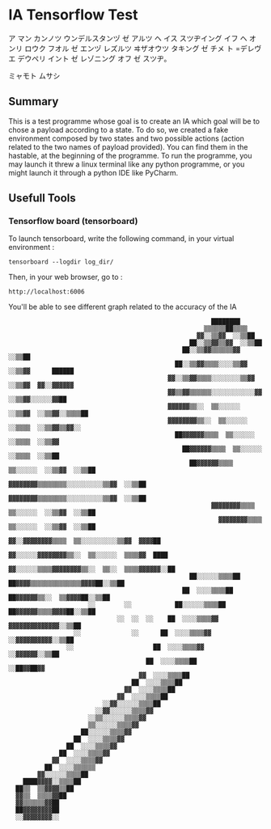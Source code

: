 # IA Tensorflow Test

ア マン カンノツ ウンデルスタンヅ ゼ アルツ ヘ イス スツヂイング イフ ヘ オンリ ロウク フオル ゼ エンヅ 
レズルツ ヰザオウツ タキング ゼ チメ ト =デレヴエ デウペリ イント ゼ レゾニング オフ ゼ スツヂ。

ミャモト ムサシ

## Summary


This is a test programme whose goal is to create an IA which goal will be to chose a payload according to a state.
To do so, we created a fake environment composed by two states and two possible actions (action related to the two names of payload provided). 
You can find them in the hastable, at the beginning of the programme. 
To run the programme, you may launch it threw a linux terminal like any python programme, or you might launch it through a python IDE like PyCharm.


## Usefull Tools

### Tensorflow board (tensorboard)

To launch tensorboard, write the following command, in your virtual environment :

    tensorboard --logdir log_dir/

Then, in your web browser, go to :

    http://localhost:6006

You'll be able to see different graph related to the accuracy of the IA

                                                                                                      
                                                            ████████                                  
                                                          ▒▒▒▒▒▒██▒▒▒▒                                
                                                        ▓▓░░▒▒▓▓  ░░▒▒██                              
                                                      ██░░▒▒▓▓▒▒▓▓  ░░▒▒██                            
                                                    ██░░▒▒▓▓▒▒▒▒▒▒▓▓  ░░▒▒██                          
                                                  ██░░▒▒▓▓▒▒▒▒░░░░▒▒▓▓  ░░▒▒▓▓      ██████            
                                                ▓▓░░▒▒▓▓▒▒▒▒░░░░░░░░▒▒▓▓  ░░▒▒▓▓  ▓▓░░▓▓▓▓▓▓          
                                                ▓▓▒▒▓▓▒▒▒▒▒▒░░░░░░░░░░░░▓▓  ░░▒▒▓▓░░░░░░▓▓██          
                                                ▓▓▓▓▓▓▒▒░░  ▒▒░░░░░░  ░░▒▒▓▓  ░░▒▒▓▓░░▒▒▒▒██          
                                                ▓▓▓▓▓▓▓▓▒▒░░  ▒▒░░░░░░  ░░▒▒▒▒  ░░▒▒▓▓▒▒▓▓░░          
                                                  ██▓▓▓▓▓▓▒▒▒▒  ▒▒░░░░░░  ░░▒▒▒▒  ░░▒▒▓▓              
                                                    ██▓▓▓▓▓▓▒▒▒▒  ▒▒░░░░░░  ░░▒▒▒▒  ░░▒▒██            
                                                      ██▓▓▓▓▓▓▒▒▒▒  ▒▒░░░░░░  ░░▒▒▓▓  ░░▒▒██          
                                                        ▓▓▓▓▓▓▓▓▒▒▒▒▒▒▒▒░░░░░░░░░░▒▒▓▓  ░░▒▒██        
                                                          ▓▓▓▓▓▓▓▓▒▒▒▒▒▒▒▒░░░░░░░░░░▒▒▓▓  ░░▒▒██      
                                                            ▓▓▓▓▓▓▓▓▒▒▒▒  ▒▒░░░░░░  ░░▒▒▓▓  ░░▒▒██    
                                                              ▓▓▓▓▓▓▓▓▒▒▒▒  ▒▒░░░░░░  ░░▒▒▓▓  ░░▒▒██  
                                                            ▓▓░░▓▓▓▓▓▓▓▓▒▒▒▒  ▒▒░░░░░░░░░░▒▒▓▓  ▓▓▓▓██
                                                          ▓▓░░░░░░▓▓▓▓▓▓▓▓▒▒░░  ▒▒░░░░░░  ▒▒▒▒▓▓  ████
                                                        ▓▓░░░░░░▒▒▒▒▓▓▓▓▓▓▓▓▒▒░░  ▒▒░░  ▒▒▒▒▓▓▓▓▓▓░░██
                                                      ██░░░░░░▒▒▒▒██  ██▓▓▓▓▒▒▒▒▒▒▒▒▒▒▒▒▒▒▓▓▓▓██░░▒▒██
                                                    ██  ░░░░▒▒▒▒██      ██▓▓▓▓▓▓▒▒░░  ▒▒▓▓▓▓██░░▒▒██  
                          ░░        ░░            ██░░░░░░▒▒▒▒██          ██▓▓▓▓▓▓▒▒▒▒▓▓▓▓██░░▒▒██    
                                  ░░  ░░  ░░    ██  ░░░░▒▒▒▒▓▓              ▓▓▓▓▓▓▓▓▓▓▓▓▓▓░░▒▒██      
                      ░░              ░░      ██  ░░░░▒▒▒▒▓▓                ░░▓▓▓▓▓▓▓▓▓▓░░▒▒██        
                    ░░                      ██  ░░░░▒▒▒▒▓▓                    ░░▓▓▓▓▓▓░░▒▒██          
                                          ██  ░░░░▒▒▒▒██                        ░░██▓▓██▓▓            
                                        ▓▓  ░░░░▒▒▒▒██                                                
                                      ██  ░░░░▒▒▒▒██                                                  
                                    ▓▓  ░░░░▒▒▒▒██                                                    
                                  ▓▓  ░░░░▒▒▒▒██                                                      
                              ░░▓▓░░░░░░▒▒▒▒██                                                        
                            ░░▓▓░░░░░░▒▒▒▒▓▓                                                          
                          ░░▒▒░░░░░░▒▒▒▒▓▓                                                            
                          ▒▒░░░░░░▒▒▒▒▓▓                                                              
                        ██░░░░░░▒▒▒▒▓▓                                                                
                      ██  ░░░░▒▒▒▒▓▓                                                                  
                    ██  ░░░░▒▒▒▒▓▓                                                                    
                  ██  ░░░░▒▒▒▒▓▓                                                                      
                ▓▓  ░░░░▒▒▒▒▓▓                                                                        
              ██  ░░░░▒▒▒▒▒▒                                                                          
            ▓▓░░░░░░▒▒▒▒██                                                                            
        ████▓▓▓▓░░▒▒▒▒██                                                                              
      ██▒▒  ▒▒▓▓▓▓▒▒██                                                                                
      ▓▓▒▒  ▒▒▒▒▓▓██                                                                                  
      ▓▓▒▒▒▒▒▒▓▓██                                                                                    
      ██▓▓▓▓▓▓▓▓██                                                                                    
      ░░▓▓▓▓▓▓▓▓░░                                                                                    



